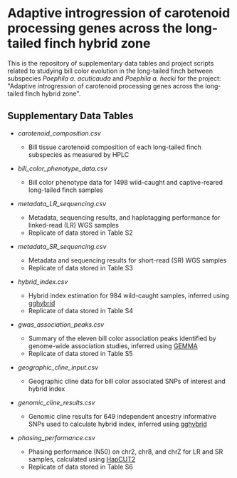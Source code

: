 # Adaptive introgression of carotenoid processing genes across the long-tailed finch hybrid zone

This is the repository of supplementary data tables and project scripts related to studying bill color evolution in the long-tailed finch between subspecies *Poephila a. acuticauda* and *Poephila a. hecki* for the project: "Adaptive introgression of carotenoid processing genes across the long-tailed finch hybrid zone".

## Supplementary Data Tables

- *carotenoid_composition.csv*
  - Bill tissue carotenoid composition of each long-tailed finch subspecies as measured by HPLC
    
- *bill_color_phenotype_data.csv*
  - Bill color phenotype data for 1498 wild-caught and captive-reared long-tailed finch samples
    
- *metadata_LR_sequencing.csv*
  - Metadata, sequencing results, and haplotagging performance for linked-read (LR) WGS samples
  - Replicate of data stored in Table S2
    
- *metadata_SR_sequencing.csv*
  - Metadata and sequencing results for short-read (SR) WGS samples
  - Replicate of data stored in Table S3
    
- *hybrid_index.csv*
  - Hybrid index estimation for 984 wild-caught samples, inferred using [gghybrid](https://github.com/ribailey/gghybrid)
  - Replicate of data stored in Table S4
    
- *gwas_association_peaks.csv*
  - Summary of the eleven bill color association peaks identified by genome-wide association studies, inferred using [GEMMA](https://github.com/genetics-statistics/GEMMA)
  - Replicate of data stored in Table S5
    
- *geographic_cline_input.csv*
  - Geographic cline data for bill color associated SNPs of interest and hybrid index
    
- *genomic_cline_results.csv*
  - Genomic cline results for 649 independent ancestry informative SNPs used to calculate hybrid index, inferred using [gghybrid](https://github.com/ribailey/gghybrid)
    
- *phasing_performance.csv*
  - Phasing performance (N50) on chr2, chr8, and chrZ for LR and SR samples, calculated using [HapCUT2](https://github.com/vibansal/HapCUT2)
  - Replicate of data stored in Table S6
    

